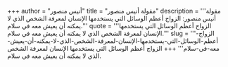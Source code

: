+++
author = "أنيس منصور"
title = "مقولة أنيس منصور"
description = '''مقولة أنيس منصور: الزواج أعظم الوسائل التي يستخدمها الإنسان لمعرفة الشخص الذي لا يمكنه أن يعيش معه في سلام.'''
quote = '''الزواج أعظم الوسائل التي يستخدمها الإنسان لمعرفة الشخص الذي لا يمكنه أن يعيش معه في سلام.'''
slug = '''الزواج-أعظم-الوسائل-التي-يستخدمها-الإنسان-لمعرفة-الشخص-الذي-لا-يمكنه-أن-يعيش-معه-في-سلام'''
+++
الزواج أعظم الوسائل التي يستخدمها الإنسان لمعرفة الشخص الذي لا يمكنه أن يعيش معه في سلام.
